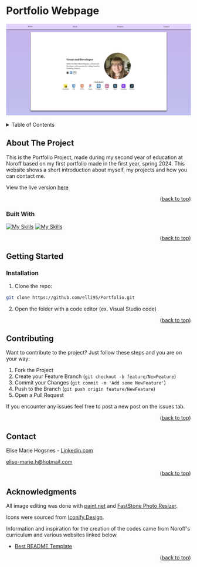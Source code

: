 <a name="readme-top"></a>

# Portfolio Webpage

[![Portfolio Webpage - Screen Shot][project-screenshot]](https://elisemariehogsnes.netlify.app/)

<!-- TABLE OF CONTENTS -->
<details>
  <summary>Table of Contents</summary>
  <ol>
    <li>
      <a href="#about-the-project">About The Project</a>
    <ul>
        <li><a href="#built-with">Built With</a></li>
      </ul> 
    </li>
    <li>
      <a href="#getting-started">Getting Started</a>
      <ul>
        <li><a href="#Installation">Installation</a></li>
      </ul>
    </li>
    <li><a href="#Contributing">Contributing</a></li>
    <li><a href="#contact">Contact</a></li>
    <li><a href="#acknowledgments">Acknowledgments</a></li>
  </ol>
</details>

<!-- ABOUT THE PROJECT -->

## About The Project

This is the Portfolio Project, made during my second year of education at Noroff based on my first portfolio made in the first year, spring 2024.
This website shows a short introduction about myself, my projects and how you can contact me.

View the live version [here](https://elisemariehogsnes.netlify.app/)

<p align="right">(<a href="#readme-top">back to top</a>)</p>

### Built With

[![My Skills](https://skillicons.dev/icons?i=react)](https://react.dev/)
[![My Skills](https://skillicons.dev/icons?i=tailwindcss)](https://tailwindcss.com/)

<p align="right">(<a href="#readme-top">back to top</a>)</p>

<!-- GETTING STARTED -->

## Getting Started

### Installation

1. Clone the repo:

```bash
git clone https://github.com/elli95/Portfolio.git
```

2. Open the folder with a code editor (ex. Visual Studio code)

<p align="right">(<a href="#readme-top">back to top</a>)</p>

<!-- Contributing -->

## Contributing

Want to contribute to the project?
Just follow these steps and you are on your way:

1. Fork the Project
2. Create your Feature Branch (`git checkout -b feature/NewFeature`)
3. Commit your Changes (`git commit -m 'Add some NewFeature'`)
4. Push to the Branch (`git push origin feature/NewFeature`)
5. Open a Pull Request

If you encounter any issues feel free to post a new post on the issues tab.

<p align="right">(<a href="#readme-top">back to top</a>)</p>

<!-- CONTACT -->

## Contact

Elise Marie Hogsnes - [Linkedin.com](https://www.linkedin.com/in/elise-marie-hogsnes-77b13b1aa/)

[elise-marie.h@hotmail.com](mailto:elise-marie.h@hotmail.com)

<p align="right">(<a href="#readme-top">back to top</a>)</p>

<!-- ACKNOWLEDGMENTS -->

## Acknowledgments

All image editing was done with [paint.net](https://www.getpaint.net/) and [FastStone Photo Resizer](https://www.faststone.org/FSResizerDetail.htm).

Icons were sourced from [Iconify.Design](https://iconify.design/).

Information and inspiration for the creation of the codes came from Noroff's curriculum and various websites linked below.

- [Best README Template](https://github.com/othneildrew/Best-README-Template/blob/master/README.md)

<p align="right">(<a href="#readme-top">back to top</a>)</p>

[project-screenshot]: src/images/portfolio-screenshot.webp
